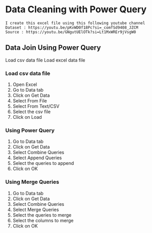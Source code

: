 # Data Cleaning with Power Query
    I create this excel file using this following youtube channel
    Dataset : https://youtu.be/pKvWD0f18Pc?si=_comfSd9408_JZCM
    Source : https://youtu.be/GNgutUElOTk?si=Lt1MxWREr9jVsgW0
## Data Join Using Power Query
  Load csv data file
  Load excel data file
### Load csv data file
  1. Open Excel
  2. Go to Data tab
  3. Click on Get Data
  4. Select From File
  5. Select From Text/CSV
  6. Select the csv file
  7. Click on Load
### Using Power Query
  1. Go to Data tab
  2. Click on Get Data
  3. Select Combine Queries
  4. Select Append Queries
  5. Select the queries to append
  6. Click on OK
### Using Merge Queries
  1. Go to Data tab
  2. Click on Get Data
  3. Select Combine Queries
  4. Select Merge Queries
  5. Select the queries to merge
  6. Select the columns to merge
  7. Click on OK
